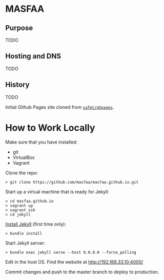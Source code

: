 # MASFAA

## Purpose

TODO

## Hosting and DNS

TODO

## History

TODO

Initial Github Pages site cloned from [`safmt/ghpages`](https://github.com/safmt/ghpages).

# How to Work Locally

Make sure that you have installed:
* git
* VirtualBox
* Vagrant

Clone the repo:
```
> git clone https://github.com/masfaa/masfaa.github.io.git
```

Start up a virtual machine that is ready for Jekyll:
```
> cd masfaa.github.io
> vagrant up
> vagrant ssh
> cd jekyll
```

[Install Jekyll](https://help.github.com/articles/using-jekyll-with-pages/) (first time only):
```
> bundle install
```

Start Jekyll server:
```
> bundle exec jekyll serve --host 0.0.0.0 --force_polling
```

Edit in the host OS. Find the website at http://192.168.33.10:4000/

Commit changes and push to the master branch to deploy to production.
